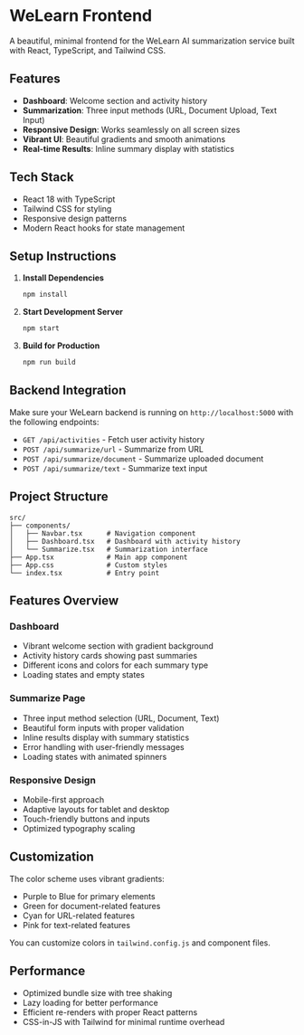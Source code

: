 # WeLearn Frontend

A beautiful, minimal frontend for the WeLearn AI summarization service built with React, TypeScript, and Tailwind CSS.

## Features

- **Dashboard**: Welcome section and activity history
- **Summarization**: Three input methods (URL, Document Upload, Text Input)
- **Responsive Design**: Works seamlessly on all screen sizes
- **Vibrant UI**: Beautiful gradients and smooth animations
- **Real-time Results**: Inline summary display with statistics

## Tech Stack

- React 18 with TypeScript
- Tailwind CSS for styling
- Responsive design patterns
- Modern React hooks for state management

## Setup Instructions

1. **Install Dependencies**

   ```bash
   npm install
   ```

2. **Start Development Server**

   ```bash
   npm start
   ```

3. **Build for Production**
   ```bash
   npm run build
   ```

## Backend Integration

Make sure your WeLearn backend is running on `http://localhost:5000` with the following endpoints:

- `GET /api/activities` - Fetch user activity history
- `POST /api/summarize/url` - Summarize from URL
- `POST /api/summarize/document` - Summarize uploaded document
- `POST /api/summarize/text` - Summarize text input

## Project Structure

```
src/
├── components/
│   ├── Navbar.tsx      # Navigation component
│   ├── Dashboard.tsx   # Dashboard with activity history
│   └── Summarize.tsx   # Summarization interface
├── App.tsx             # Main app component
├── App.css             # Custom styles
└── index.tsx           # Entry point
```

## Features Overview

### Dashboard

- Vibrant welcome section with gradient background
- Activity history cards showing past summaries
- Different icons and colors for each summary type
- Loading states and empty states

### Summarize Page

- Three input method selection (URL, Document, Text)
- Beautiful form inputs with proper validation
- Inline results display with summary statistics
- Error handling with user-friendly messages
- Loading states with animated spinners

### Responsive Design

- Mobile-first approach
- Adaptive layouts for tablet and desktop
- Touch-friendly buttons and inputs
- Optimized typography scaling

## Customization

The color scheme uses vibrant gradients:

- Purple to Blue for primary elements
- Green for document-related features
- Cyan for URL-related features
- Pink for text-related features

You can customize colors in `tailwind.config.js` and component files.

## Performance

- Optimized bundle size with tree shaking
- Lazy loading for better performance
- Efficient re-renders with proper React patterns
- CSS-in-JS with Tailwind for minimal runtime overhead
